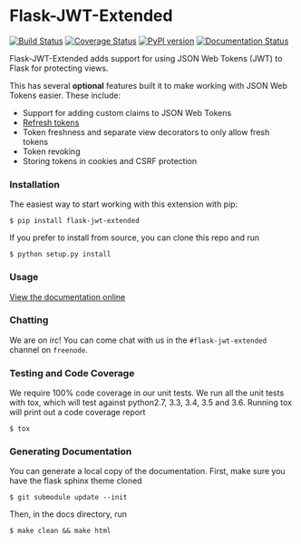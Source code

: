# Flask-JWT-Extended
[![Build Status](https://travis-ci.org/vimalloc/flask-jwt-extended.svg?branch=master)](https://travis-ci.org/vimalloc/flask-jwt-extended)
[![Coverage Status](https://coveralls.io/repos/github/vimalloc/flask-jwt-extended/badge.svg)](https://coveralls.io/github/vimalloc/flask-jwt-extended)
[![PyPI version](https://badge.fury.io/py/Flask-JWT-Extended.svg)](https://badge.fury.io/py/Flask-JWT-Extended)
[![Documentation Status](https://readthedocs.org/projects/flask-jwt-extended/badge/)](http://flask-jwt-extended.readthedocs.io/en/latest/)

Flask-JWT-Extended adds support for using JSON Web Tokens (JWT) to Flask for protecting views.

This has several **optional** features built it to make working with JSON Web Tokens
easier. These include:

* Support for adding custom claims to JSON Web Tokens
* [Refresh tokens](https://auth0.com/blog/refresh-tokens-what-are-they-and-when-to-use-them/)
* Token freshness and separate view decorators to only allow fresh tokens
* Token revoking
* Storing tokens in cookies and CSRF protection

### Installation
The easiest way to start working with this extension with pip:
```
$ pip install flask-jwt-extended
```

If you prefer to install from source, you can clone this repo and run
```
$ python setup.py install
```

### Usage
[View the documentation online](http://flask-jwt-extended.readthedocs.io/en/latest/)


### Chatting
We are on irc! You can come chat with us in the ```#flask-jwt-extended``` channel on ```freenode```.


### Testing and Code Coverage
We require 100% code coverage in our unit tests. We run all the unit tests with tox,
which will test against python2.7, 3.3, 3.4, 3.5 and 3.6. Running tox will print out a
code coverage report
```
$ tox
```

### Generating Documentation
You can generate a local copy of the documentation. First, make sure you have
the flask sphinx theme cloned
```
$ git submodule update --init
```

Then, in the docs directory, run
```
$ make clean && make html
```
